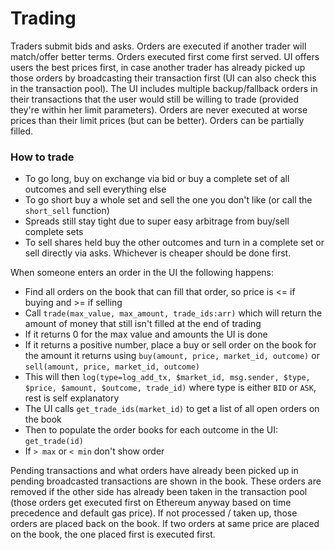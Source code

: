 Trading
========

Traders submit bids and asks. Orders are executed if another trader will match/offer better terms. Orders executed first come first served.  UI offers users the best prices first, in case another trader has already picked up those orders by broadcasting their transaction first (UI can also check this in the transaction pool). The UI includes multiple backup/fallback orders in their transactions that the user would still be willing to trade (provided they're within her limit parameters). Orders are never executed at worse prices than their limit prices (but can be better). Orders can be partially filled.

### How to trade

- To go long, buy on exchange via bid or buy a complete set of all outcomes and sell everything else
- To go short buy a whole set and sell the one you don't like (or call the `short_sell` function)
- Spreads still stay tight due to super easy arbitrage from buy/sell complete sets
- To sell shares held buy the other outcomes and turn in a complete set or sell directly via asks.  Whichever is cheaper should be done first.

When someone enters an order in the UI the following happens:

- Find all orders on the book that can fill that order, so price is <= if buying and >= if selling
- Call `trade(max_value, max_amount, trade_ids:arr)` which will return the amount of money that still isn't filled at the end of trading
- If it returns 0 for the max value and amounts the UI is done
- If it returns a positive number, place a buy or sell order on the book for the amount it returns using `buy(amount, price, market_id, outcome)` or `sell(amount, price, market_id, outcome)`
- This will then `log(type=log_add_tx, $market_id, msg.sender, $type, $price, $amount, $outcome, trade_id)` where type is either `BID` or `ASK`, rest is self explanatory
- The UI calls `get_trade_ids(market_id)` to get a list of all open orders on the book
- Then to populate the order books for each outcome in the UI: `get_trade(id)`
- If `> max` or `< min` don't show order

Pending transactions and what orders have already been picked up in pending broadcasted transactions are shown in the book.  These orders are removed if the other side has already been taken in the transaction pool (those orders get executed first on Ethereum anyway based on time precedence and default gas price).  If not processed / taken up, those orders are placed back on the book.  If two orders at same price are placed on the book, the one placed first is executed first.
